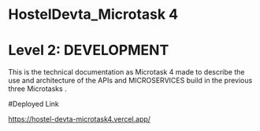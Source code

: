 # HostelDevta_Microtask 4

# Level 2: DEVELOPMENT

This is the technical documentation as Microtask 4 made to describe the use and architecture of the APIs and MICROSERVICES build in the previous three Microtasks .

#Deployed Link

https://hostel-devta-microtask4.vercel.app/

